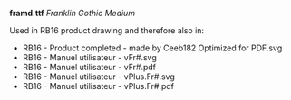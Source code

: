 **framd.ttf**
*Franklin Gothic Medium*

Used in RB16 product drawing and therefore also in:
- RB16 - Product completed - made by Ceeb182 Optimized for PDF.svg
- RB16 - Manuel utilisateur - vFr#.svg
- RB16 - Manuel utilisateur - vFr#.pdf
- RB16 - Manuel utilisateur - vPlus.Fr#.svg
- RB16 - Manuel utilisateur - vPlus.Fr#.pdf
